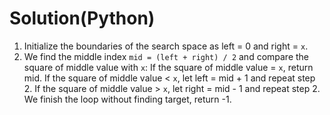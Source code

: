 # Solution(Python)

1. Initialize the boundaries of the search space as left = 0 and right = `x`.
2. We find the middle index `mid = (left + right) / 2` and compare the square of middle value with `x`:
If the square of middle value  = `x`, return mid.
If the square of middle value < `x`, let left = mid + 1 and repeat step 2.
If the square of middle value > `x`, let right = mid - 1 and repeat step 2.
We finish the loop without finding target, return -1.
